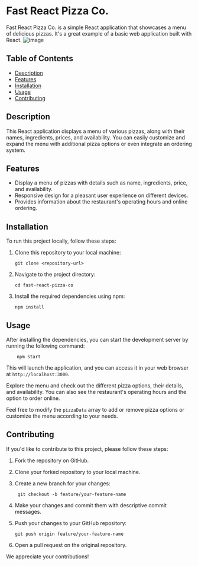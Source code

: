 # Fast React Pizza Co.

Fast React Pizza Co. is a simple React application that showcases a menu of delicious pizzas. It's a great example of a basic web application built with React.
![image](https://github.com/GaneshNimmala/pizza-menu-react-demo/assets/109240115/e892c04f-a5bf-401e-bc12-719ba17c5e90)


## Table of Contents

- [Description](#description)
- [Features](#features)
- [Installation](#installation)
- [Usage](#usage)
- [Contributing](#contributing)

## Description

This React application displays a menu of various pizzas, along with their names, ingredients, prices, and availability. You can easily customize and expand the menu with additional pizza options or even integrate an ordering system.

## Features

- Display a menu of pizzas with details such as name, ingredients, price, and availability.
- Responsive design for a pleasant user experience on different devices.
- Provides information about the restaurant's operating hours and online ordering.

## Installation

To run this project locally, follow these steps:

1.  Clone this repository to your local machine:

        git clone <repository-url>

2.  Navigate to the project directory:

        cd fast-react-pizza-co

3.  Install the required dependencies using npm:

        npm install

## Usage

After installing the dependencies, you can start the development server by running the following command:

        npm start

This will launch the application, and you can access it in your web browser at `http://localhost:3000`.

Explore the menu and check out the different pizza options, their details, and availability. You can also see the restaurant's operating hours and the option to order online.

Feel free to modify the `pizzaData` array to add or remove pizza options or customize the menu according to your needs.

## Contributing

If you'd like to contribute to this project, please follow these steps:

1.  Fork the repository on GitHub.

2.  Clone your forked repository to your local machine.

3.  Create a new branch for your changes:

         git checkout -b feature/your-feature-name

4.  Make your changes and commit them with descriptive commit messages.

5.  Push your changes to your GitHub repository:

        git push origin feature/your-feature-name

6.  Open a pull request on the original repository.

We appreciate your contributions!
